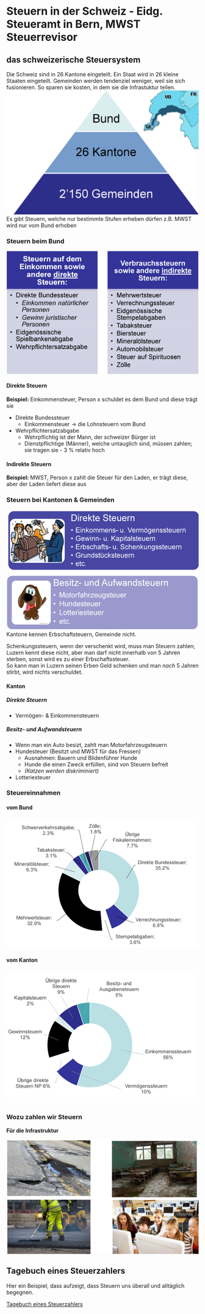 # Steuern in der Schweiz - Eidg. Steueramt in Bern, MWST Steuerrevisor

## das schweizerische Steuersystem

Die Schweiz sind in 26 Kantone eingeteilt. Ein Staat wird in 26 kleine Staaten eingeteilt. Gemeinden werden tendenziel weniger, weil sie sich fusionieren. So sparen sie kosten, in dem sie die Infrastuktur teilen.
![SteuerPyramide](./assests/steuerPyramide.png)  
Es gibt Steuern, welche nur bestimmte Stufen erheben dürfen z.B. MWST wird nur vom Bund erhoben

### Steuern beim Bund

![Steuern von Bund](./assests/steuertabelleBund.png)

#### Direkte Steuern

**Beispiel:** Einkommensteuer, Person x schuldet es dem Bund und diese trägt sie

- Direkte Bundessteuer
  - Einkommensteuer -> die Lohnsteuern vom Bund
- Wehrpflichtersatzabgabe
  - Wehrpflichtig ist der Mann, der schweizer Bürger ist
  - Dienstpflichtige (Männer), welche untauglich sind, müssen zahlen; sie tragen sie - 3 % relativ hoch

#### Indirekte Steuern

**Beispiel:** MWST, Person x zahlt die Steuer für den Laden, er trägt diese, aber der Laden liefert diese aus

### Steuern bei Kantonen & Gemeinden

![Steuern vom Kanton](./assests/steuernVomKanton.png)
Kantone kennen Erbschaftsteuern, Gemeinde nicht.

Schenkungssteuern, wenn der verschenkt wird, muss man Steuern zahlen; Luzern kennt diese nicht, aber man darf nicht innerhalb von 5 Jahren sterben, sonst wird es zu einer Erbschaftssteuer.  
So kann man in Luzern seinen Erben Geld schenken und man _nach_ 5 Jahren stirbt, wird nichts verschuldet.

#### Kanton

##### Direkte Steuern

- Vermögen- & Einkommensteuern

##### Besitz- und Aufwandsteuern

- Wenn man ein Auto besizt, zahlt man Motorfahrzeugsteuern
- Hundesteuer (Besitzt und MWST für das Fressen)
  - Ausnahmen: Bauern und Blidenführer Hunde
  - Hunde die einen Zweck erfüllen, sind von Steuern befreit
  - _(Katzen werden diskriminiert)_
- Lotteriesteuer

### Steuereinnahmen

#### vom Bund

![Steuerannahmen](./assests/Steuerannahmen.png)

#### vom Kanton

![Kontoeinnahmen](./assests/Kontoeinnahmen.png)

### Wozu zahlen wir Steuern

**Für die Infrastruktur**

![FuerDieInfrastruktur](./assests/FuerDieInfrastruktur.png)

## Tagebuch eines Steuerzahlers

Hier ein Beispiel, dass aufzeigt, dass Steuern uns überall und alltäglich begegnen.

[Tagebuch eines Steuerzahlers](./Tagebuch%20eines%20Steuerzahlers.md)
